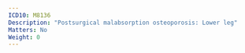 ```yaml
---
ICD10: M8136
Description: "Postsurgical malabsorption osteoporosis: Lower leg"
Matters: No
Weight: 0
---
```

